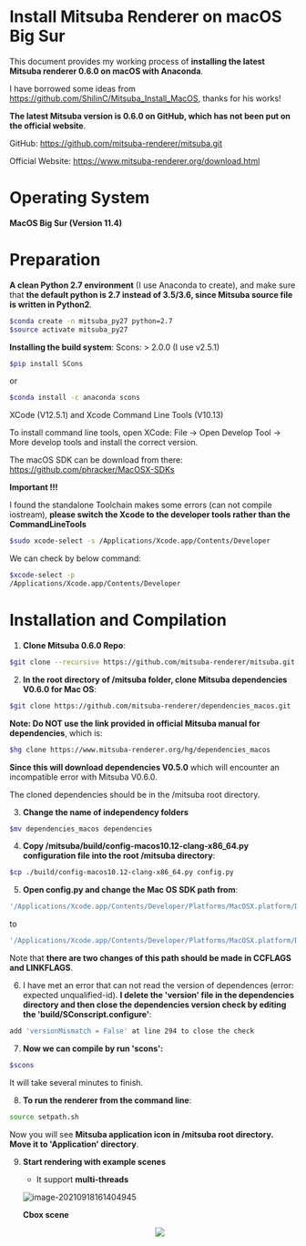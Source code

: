 # Install Mitsuba Renderer on macOS Big Sur

This document provides my working process of **installing the latest Mitsuba renderer 0.6.0 on macOS with Anaconda**. 

I have borrowed some ideas from https://github.com/ShilinC/Mitsuba_Install_MacOS, thanks for his works!

**The latest Mitsuba version is 0.6.0 on GitHub, which has not been put on the official website**.

GitHub: https://github.com/mitsuba-renderer/mitsuba.git

Official Website: https://www.mitsuba-renderer.org/download.html

# Operating System

**MacOS Big Sur (Version 11.4)**

# Preparation

**A clean Python 2.7 environment** (I use Anaconda to create), and make sure that **the default python is 2.7 instead of 3.5/3.6, since Mitsuba source file is written in Python2**.

```bash
$conda create -n mitsuba_py27 python=2.7
$source activate mitsuba_py27
```

**Installing the build system**: Scons: > 2.0.0 (I use v2.5.1) 

```bash
$pip install SCons
```
or 
```bash
$conda install -c anaconda scons
```

XCode (V12.5.1) and Xcode Command Line Tools (V10.13)

To install command line tools, open XCode: File -> Open Develop Tool -> More develop tools and install the correct version.

The macOS SDK can be download from there: https://github.com/phracker/MacOSX-SDKs

**Important !!!**

I found the standalone Toolchain makes some errors (can not compile iostream), **please switch the Xcode to the developer tools rather than the CommandLineTools**

```bash
$sudo xcode-select -s /Applications/Xcode.app/Contents/Developer
```

We can check by below command:

```bash
$xcode-select -p
/Applications/Xcode.app/Contents/Developer
```

# Installation and Compilation

1. **Clone Mitsuba 0.6.0 Repo**:
```bash
$git clone --recursive https://github.com/mitsuba-renderer/mitsuba.git
```
2. **In the root directory of /mitsuba folder, clone Mitsuba dependencies V0.6.0 for Mac OS**:
```bash
$git clone https://github.com/mitsuba-renderer/dependencies_macos.git
```
**Note: Do NOT use the link provided in official Mitsuba manual for dependencies**, which is:

```bash
$hg clone https://www.mitsuba-renderer.org/hg/dependencies_macos
```
**Since this will download dependencies V0.5.0** which will encounter an incompatible error with Mitsuba V0.6.0.

The cloned dependencies should be in the /mitsuba root directory.

3. **Change the name of independency folders**
```bash
$mv dependencies_macos dependencies
```

4. **Copy /mitsuba/build/config-macos10.12-clang-x86_64.py configuration file into the root /mitsuba directory**:
```bash
$cp ./build/config-macos10.12-clang-x86_64.py config.py
```

5. **Open config.py and change the Mac OS SDK path from**:

```bash
'/Applications/Xcode.app/Contents/Developer/Platforms/MacOSX.platform/Developer/SDKs/MacOSX10.12.sdk'
```
to
```bash
'/Applications/Xcode.app/Contents/Developer/Platforms/MacOSX.platform/Developer/SDKs/MacOSX.sdk'
```
Note that **there are two changes of this path should be made in CCFLAGS and LINKFLAGS**.

6. I have met an error that can not read the version of dependences (error: expected unqualified-id). **I delete the 'version' file in the dependencies directory and then close the dependencies version check by editing the 'build/SConscript.configure'**:

```bash
add 'versionMismatch = False' at line 294 to close the check
```
7. **Now we can compile by run 'scons':**

```bash
$scons
```

It will take several minutes to finish.

8. **To run the renderer from the command line**:

```bash
source setpath.sh
```

Now you will see **Mitsuba application icon in /mitsuba root directory. Move it to 'Application' directory**. 

9. **Start rendering with example scenes**

   - It support **multi-threads**

   ![image-20210918161404945](img/thread.png)

    **Cbox scene**

   <center>
	  <img src='img/cbox.png'>
   </center>


